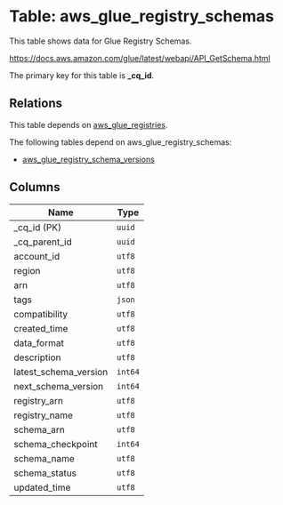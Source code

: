 # Table: aws_glue_registry_schemas

This table shows data for Glue Registry Schemas.

https://docs.aws.amazon.com/glue/latest/webapi/API_GetSchema.html

The primary key for this table is **_cq_id**.

## Relations

This table depends on [aws_glue_registries](aws_glue_registries.md).

The following tables depend on aws_glue_registry_schemas:
  - [aws_glue_registry_schema_versions](aws_glue_registry_schema_versions.md)

## Columns

| Name          | Type          |
| ------------- | ------------- |
|_cq_id (PK)|`uuid`|
|_cq_parent_id|`uuid`|
|account_id|`utf8`|
|region|`utf8`|
|arn|`utf8`|
|tags|`json`|
|compatibility|`utf8`|
|created_time|`utf8`|
|data_format|`utf8`|
|description|`utf8`|
|latest_schema_version|`int64`|
|next_schema_version|`int64`|
|registry_arn|`utf8`|
|registry_name|`utf8`|
|schema_arn|`utf8`|
|schema_checkpoint|`int64`|
|schema_name|`utf8`|
|schema_status|`utf8`|
|updated_time|`utf8`|
